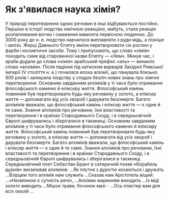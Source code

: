 # Як з'явилася наука хімія?

У природі перетворення одних речовин в інші відбуваються постійно. Першою в історії людства хімічною реакцією, мабуть, стала реакція розпалювання вогню і смаження мамонта первісною людиною. 
До 3000 року до н. е. людство навчилося виплавляти з руди мідь, а пізніше і залізо.
Жерці Давнього Єгипту вміли перетворювати сік рослин у фарби і косметичні засоби. Тому і припускають, що слово «хімія» походить саме від старовинної назви Єгипту ― «Хем».
Минув час, і араби додали до слова «хімія» арабський префікс «аль» ― виникло слово «алхімія». Після падіння під натиском варварів Західної Римської імперії (V століття н. е.) почалася епоха алхімії, що панувала близько 900 років і залишила людству у спадок безліч нових знань про хімічні перетворення.
Основним завданням алхіміків у ті часи було отримання філософського каменю й еліксиру життя. Філософський камінь повинний був перетворювати будь-яку речовину у золото, а еліксир життя ― допомагати від усіх хвороб і дарувати безсмертя. Багато алхіміків вважали, що філософський камінь і еліксир життя ― є одне й те саме. Знання алхіміків про речовини, їхні властивості та перетворення і в країнах Стародавнього Сходу, і в середньовічній Європі шифрувались і зберігалися в таємниці.
Основним завданням алхіміків у ті часи було отримання філософського каменю й еліксиру життя. Філософський камінь повинний був перетворювати будь-яку речовину у золото, а еліксир життя ― допомагати від усіх хвороб і дарувати безсмертя. Багато алхіміків вважали, що філософський камінь і еліксир життя ― є одне й те саме. Знання алхіміків про речовини, їхні властивості та перетворення і в країнах Стародавнього Сходу, і в середньовічній Європі шифрувались і зберігалися в таємниці.
Середньовічний поет Себастіан Брант в сатиричній поемі «Корабель дурнів» висміював алхіміків:
...Як плутня з дурістю кохаються і дружать
…Взірцем того алхімія нам служить 
     	…Сказав нам Арістотель віщий:
     	     …«Незмінною є сутність речі»,
          …Алхімик маренням виходить
          …Із міді золото виводить
…Мішок трави, бочонок мазі -
…Ось пластир вам для всіх оказій ...
